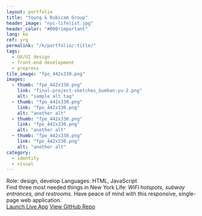 ```yaml
---
layout: portfolio
title: "Young & Rubicam Group"
header_image: "nyc-lifelist.jpg"
header_color: "#000!important"
lang: ko
ref: yrg
permalink: "/k/portfolio/:title/"
tags:
  - UX/UI design
  - front-end development
  - prepress
tile_image: "fpo_442x330.png"
images:
  - thumb: "fpo_442x330.png"
    link: "final-project-sketches_bumhan-yu-2.png"
    alt: "sample alt tag"
  - thumb: "fpo_442x330.png"
    link: "fpo_442x330.png"
    alt: "another alt"
  - thumb: "fpo_442x330.png"
    link: "fpo_442x330.png"
    alt: "another alt"
  - thumb: "fpo_442x330.png"
    link: "fpo_442x330.png"
    alt: "another alt"
category:
  - identity
  - visual
---
```

<div class="project-info">
  <span>Role:</span> design, develop
  <span>Languages:</span> HTML, JavaScript
</div>
  Find three most needed things in New York Life: <em>WiFi hotspots, subway entrances, and restrooms</em>. Have peace of mind with this responsive, single-page web application.
<div class="buttons">
  <span class="unselectable">
  <a href="https://baadaa.github.io/nyc-life-list/" title="Launch live app" target="_blank">Launch Live App</a></span>
  <span class="unselectable"><a href="https://github.com/baadaa/NYC-Life-List" title="GitHub repo" target="_blank">View GitHub Repo</a></span>
</div>
